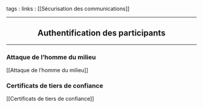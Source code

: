 tags : 
links : [[Sécurisation des communications]]

****

<h2 style="text-align: center;"> Authentification des participants </h2>

****

### Attaque de l’homme du milieu

[[Attaque de l’homme du milieu]]

### Certificats de tiers de confiance

[[Certificats de tiers de confiance]]